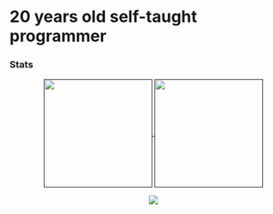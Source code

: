 # 20 years old self-taught programmer 
### Stats
<p align="center">
  <a href="">
    <img align="center" height=190 src="https://github-readme-stats.vercel.app/api?username=simonsejse&show_icons=true&theme=radical" />
  </a>
  <a href="">
    <img align="center" height=190 src="https://github-readme-stats.vercel.app/api/top-langs/?username=simonsejse&theme=radical" />
  </a>
 </p>

<p align="center">
  <img align="center" src="https://github-readme-stats.vercel.app/api/wakatime?username=simonsejse&theme=radical"/>
</p>



